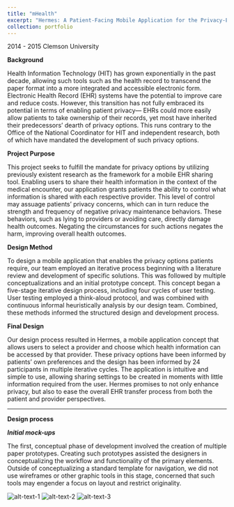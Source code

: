 ```yaml
---
title: "mHealth"
excerpt: "Hermes: A Patient-Facing Mobile Application for the Privacy-Enhanced Transfer of Electronic Health Records <br/><img src='/images/mHealth-t.png'>"
collection: portfolio
---
```

2014 - 2015  Clemson University

**Background**

Health Information Technology (HIT) has grown exponentially in the past decade, allowing such tools such as the health record to transcend the paper format into a more integrated and accessible electronic form. Electronic Health Record (EHR) systems have the potential to improve care and reduce costs. However, this transition has not fully embraced its potential in terms of enabling patient privacy— EHRs could more easily allow patients to take ownership of their records, yet most have inherited their predecessors’ dearth of privacy options. This runs contrary to the Office of the National Coordinator for HIT and independent research, both of which have mandated the development of such privacy options.

**Project Purpose**

This project seeks to fulfill the mandate for privacy options by utilizing previously existent research as the framework for a mobile EHR sharing tool. Enabling users to share their health information in the context of the medical encounter, our application grants patients the ability to control what information is shared with each respective provider. This level of control may assuage patients’ privacy concerns, which can in turn reduce the strength and frequency of negative privacy maintenance behaviors. These behaviors, such as lying to providers or avoiding care, directly damage health outcomes. Negating the circumstances for such actions negates the harm, improving overall health outcomes.

**Design Method**

To design a mobile application that enables the privacy options patients require, our team employed an iterative process beginning with a literature review and development of specific solutions. This was followed by multiple conceptualizations and an initial prototype concept. This concept began a five-stage iterative design process, including four cycles of user testing. User testing employed a think-aloud protocol, and was combined with continuous informal heuristically analysis by our design team. Combined, these methods informed the structured design and development process.

**Final Design**

Our design process resulted in Hermes, a mobile application concept that allows users to select a provider and choose which health information can be accessed by that provider. These privacy options have been informed by patients’ own preferences and the design has been informed by 24 participants in multiple iterative cycles. The application is intuitive and simple to use, allowing sharing settings to be created in moments with little information required from the user. Hermes promises to not only enhance privacy, but also to ease the overall EHR transfer process from both the patient and provider perspectives.

------------------------------------------------------------------------------------------------------------------------------------------

**Design process**

***Initial mock-ups***

The first, conceptual phase of development involved the creation of multiple paper prototypes. Creating such prototypes assisted the designers in conceptualizing the workflow and functionality of the primary elements. Outside of conceptualizing a standard template for navigation, we did not use wireframes or other graphic tools in this stage, concerned that such tools may engender a focus on layout and restrict originality. 

![alt-text-1](/images/mHealth-1 "title-1") ![alt-text-2](/images/mHealth-2 "title-2") ![alt-text-3](/images/mHealth-3 "title-3")
